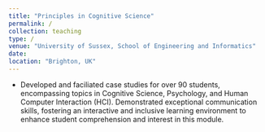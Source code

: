 ```yaml
---
title: "Principles in Cognitive Science"
permalink: /
collection: teaching
type: /
venue: "University of Sussex, School of Engineering and Informatics"
date:
location: "Brighton, UK"
---
```

- Developed and faciliated case studies for over 90 students, encompassing topics in  Cognitive Science, Psychology, and Human Computer Interaction (HCI). Demonstrated exceptional communication skills, fostering an interactive and inclusive learning environment to enhance student comprehension and interest in this module.
